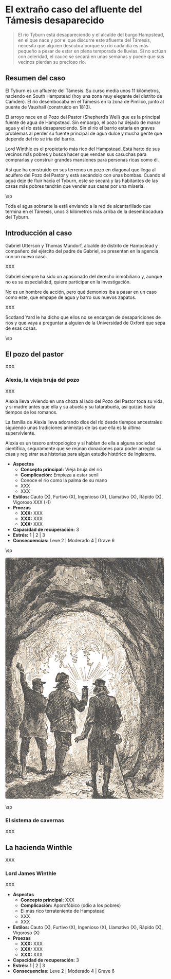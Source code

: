 # El extraño caso del afluente del Támesis desaparecido

> El río Tyburn está desapareciendo y el alcalde del burgo Hampstead, en el que nace y por el que discurre este afluente del Támesis, necesita que alguien descubra porque su río cada día es más pequeño a pesar de estar en plena temporada de lluvias. Si no actúan con celeridad, el cauce se secará en unas semanas y puede que sus vecinos pierdan su precioso río.

## Resumen del caso

El Tyburn es un afluente del Támesis. Su curso medía unos 11 kilómetros, naciendo en South Hampstead (hoy una zona muy elegante del distrito de Camden). El río desembocaba en el Támesis en la zona de Pimlico, junto al puente de Vauxhall (construido en 1813).

El arroyo nace en el Pozo del Pastor (Shepherd’s Well) que es la principal fuente de agua de Hampstead. Sin embargo, el pozo ha dejado de manar agua y el río está desapareciendo. Sin el río el barrio estaría en graves problemas al perder su fuente principal de agua dulce y mucha gente que depende del río se iría del barrio.

Lord Winthle es el propietario más rico del Hampstead. Está harto de sus vecinos más pobres y busca hacer que vendan sus casuchas para comprarlas y construir grandes mansiones para personas ricas como él.

Así que ha construido en sus terrenos un pozo en diagonal que llega al acuífero del Pozo del Pastor y está secándolo con unas bombas. Cuando el agua deje de fluir hacia el Tyburn, este se secará y las habitantes de las casas más pobres tendrán que vender sus casas por una miseria.

\sp

Toda el agua sobrante la está enviando a la red de alcantarillado que termina en el Támesis, unos 3 kilómetros más arriba de la desembocadura del Tyburn.

## Introducción al caso

Gabriel Utterson y Thomas Mundorf, alcalde de distrito de Hampstead y compañero del ejército del padre de Gabriel, se presentan en la agencia con un nuevo caso.

XXX

Gabriel siempre ha sido un apasionado del derecho inmobiliario y, aunque no es su especialidad, quiere participar en la investigación.

No es un hombre de acción, pero qué demonios iba a pasar en un caso como este, que empape de agua y barro sus nuevos zapatos.

XXX

Scotland Yard le ha dicho que ellos no se encargan de desapariciones de ríos y que vaya a preguntar a alguien de la Universidad de Oxford que sepa de esas cosas.

\sp

## El pozo del pastor

XXX

### Alexia, la vieja bruja del pozo

XXX

Alexia lleva viviendo en una choza al lado del Pozo del Pastor toda su vida, y si madre antes que ella y su abuela y su tatarabuela, así quizás hasta tiempos de los romanos.

La familia de Alexia lleva adorando dios del río desde tiempos ancestrales siguiendo unas tradiciones animistas de las que ella es la última superviviente.

Alexia es un tesoro antropológico y si hablan de ella a alguna sociedad científica, seguramente que se reúnan donaciones para poder arreglar su casa y registrar sus historias para algún estudio histórico de Inglaterra.

* **Aspectos**
  * **Concepto principal:** Vieja bruja del río
  * **Complicación:** Empieza a estar senil
  * Conoce el río como la palma de su mano
  * XXX
  * XXX
* **Estilos:** Cauto (X), Furtivo (X), Ingenioso (X), Llamativo (X), Rápido (X), Vigoroso XXX (-1)
* **Proezas**
  * **XXX:** XXX
  * **XXX:** XXX
  * **XXX:** XXX
* **Capacidad de recuperación:** 3
* **Estrés:** 1 | 2 | 3
* **Consecuencias:** Leve 2 | Moderado 4 | Grave 6

\sp

[![Journey to the Center of the Earth (1864) by Édouard Riou](./assests/images/journey-to-the-center-of-the-earth-by-douard-riou-51.png "Journey to the Center of the Earth (1864) by Édouard Riou")](https://www.wikiart.org/es/edouard-riou/journey-to-the-center-of-the-earth-1864-48 "Journey to the Center of the Earth (1864) by Édouard Riou")

\sp

### El sistema de cavernas

XXX

## La hacienda Winthle

XXX

###  Lord James Winthle

XXX

* **Aspectos**
  * **Concepto principal:** XXX
  * **Complicación:** Aporofóbico (odio a los pobres)
  * El más rico terrateniente de Hampstead
  * XXX
  * XXX
* **Estilos:** Cauto (X), Furtivo (X), Ingenioso (X), Llamativo (X), Rápido (X), Vigoroso (X)
* **Proezas**
  * **XXX:** XXX
  * **XXX:** XXX
  * **XXX:** XXX
* **Capacidad de recuperación:** 3
* **Estrés:** 1 | 2 | 3
* **Consecuencias:** Leve 2 | Moderado 4 | Grave 6